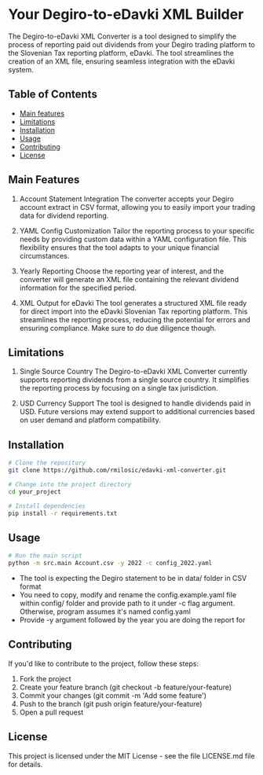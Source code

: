 # Your Degiro-to-eDavki XML Builder

The Degiro-to-eDavki XML Converter is a tool designed to simplify the process of reporting paid out dividends from your Degiro trading platform to the Slovenian Tax reporting platform, eDavki. The tool streamlines the creation of an XML file, ensuring seamless integration with the eDavki system.


## Table of Contents

- [Main features](#main-features)
- [Limitations](#limitations)
- [Installation](#installation)
- [Usage](#usage)
- [Contributing](#contributing)
- [License](#license)

## Main Features

1. Account Statement Integration
The converter accepts your Degiro account extract in CSV format, allowing you to easily import your trading data for dividend reporting.

2. YAML Config Customization
Tailor the reporting process to your specific needs by providing custom data within a YAML configuration file. This flexibility ensures that the tool adapts to your unique financial circumstances.

3. Yearly Reporting
Choose the reporting year of interest, and the converter will generate an XML file containing the relevant dividend information for the specified period.

4. XML Output for eDavki
The tool generates a structured XML file ready for direct import into the eDavki Slovenian Tax reporting platform. This streamlines the reporting process, reducing the potential for errors and ensuring compliance. Make sure to do due diligence though.

## Limitations

1. Single Source Country
The Degiro-to-eDavki XML Converter currently supports reporting dividends from a single source country. It simplifies the reporting process by focusing on a single tax jurisdiction.

2. USD Currency Support
The tool is designed to handle dividends paid in USD. Future versions may extend support to additional currencies based on user demand and platform compatibility.

## Installation


```bash
# Clone the repository
git clone https://github.com/rmilosic/edavki-xml-converter.git

# Change into the project directory
cd your_project

# Install dependencies
pip install -r requirements.txt

```

## Usage
```bash
# Run the main script
python -m src.main Account.csv -y 2022 -c config_2022.yaml
```
* The tool is expecting the Degiro statement to be in data/ folder in CSV format
* You need to copy, modify and rename the config.example.yaml file within config/ folder and provide path to it under -c flag argument. Otherwise, program assumes it's named config.yaml
* Provide -y argument followed by the year you are doing the report for


## Contributing

If you'd like to contribute to the project, follow these steps:

1. Fork the project
2. Create your feature branch (git checkout -b feature/your-feature)
3. Commit your changes (git commit -m 'Add some feature')
4. Push to the branch (git push origin feature/your-feature)
5. Open a pull request

## License

This project is licensed under the  MIT License - see the file LICENSE.md file for details.